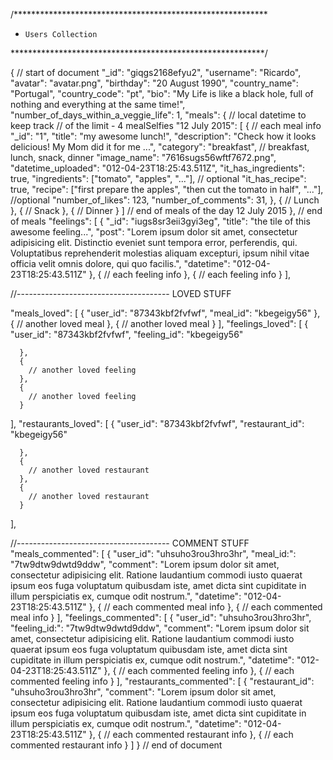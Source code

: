 /**********************************************************
*     Users Collection
**********************************************************/

{ // start of document
  "_id": "giqgs2168efyu2",
  "username": "Ricardo",
  "avatar": "avatar.png",
  "birthday": "20 August 1990",
  "country_name": "Portugal",
  "country_code": "pt",
  "bio": "My Life is like a black hole, full of nothing and everything at the same time!",
  "number_of_days_within_a_veggie_life": 1,
  "meals": {
     // local datetime to keep track
     // of the limit - 4 mealSelfies
     "12 July 2015": [
         {
            // each meal info
            "_id": "1",
            "title": "my awesome lunch!",
            "description": "Check how it looks delicious! My Mom did it for me ...",
            "category": "breakfast", // breakfast, lunch, snack, dinner
            "image_name": "7616sugs56wftf7672.png",
            "datetime_uploaded": "012-04-23T18:25:43.511Z",
            "it_has_ingredients": true,
            "ingredients": ["tomato", "apples", "..."], // optional
            "it_has_recipe": true,
            "recipe": ["first prepare the apples", "then cut the tomato in half", "..."], //optional
            "number_of_likes": 123,
            "number_of_comments": 31,
          },
          {
            // Lunch
          },
          {
            // Snack
          },
          {
            // Dinner
          }
      ] // end of meals of the day 12 July 2015
  }, // end of meals
  "feelings": [
      {
        "_id": "iugs8sr3eii3gyi3eg",
        "title": "the tile of this awesome feeling...",
        "post": "Lorem ipsum dolor sit amet, consectetur adipisicing elit. Distinctio eveniet sunt tempora error, perferendis, qui. Voluptatibus reprehenderit molestias aliquam excepturi, ipsum nihil vitae officia velit omnis dolore, qui quo facilis.",
        "datetime": "012-04-23T18:25:43.511Z"
      },
      {
        // each feeling info
      },
      {
        // each feeling info
      }
  ],

  //-------------------------------------- LOVED STUFF

  "meals_loved": [
      {
        "user_id": "87343kbf2fvfwf",
        "meal_id": "kbegeigy56"
      },
      {
        // another loved meal
      },
      {
        // another loved meal
      }
  ],
  "feelings_loved": [
      {
        "user_id": "87343kbf2fvfwf",
        "feeling_id": "kbegeigy56"

      },
      {
        // another loved feeling
      },
      {
        // another loved feeling
      }
  ],
  "restaurants_loved": [
      {
        "user_id": "87343kbf2fvfwf",
        "restaurant_id": "kbegeigy56"

      },
      {
        // another loved restaurant
      },
      {
        // another loved restaurant
      }
  ],

  //-------------------------------------- COMMENT STUFF
  "meals_commented": [
      {
        "user_id": "uhsuho3rou3hro3hr",
        "meal_id:": "7tw9dtw9dwtd9ddw",
        "comment": "Lorem ipsum dolor sit amet, consectetur adipisicing elit. Ratione laudantium commodi iusto quaerat ipsum eos fuga voluptatum quibusdam iste, amet dicta sint cupiditate in illum perspiciatis ex, cumque odit nostrum.",
        "datetime": "012-04-23T18:25:43.511Z"
      },
      {
        // each commented meal info
      },
      {
        // each commented meal info
      }
  ],
  "feelings_commented": [
      {
        "user_id": "uhsuho3rou3hro3hr",
        "feeling_id:": "7tw9dtw9dwtd9ddw",
        "comment": "Lorem ipsum dolor sit amet, consectetur adipisicing elit. Ratione laudantium commodi iusto quaerat ipsum eos fuga voluptatum quibusdam iste, amet dicta sint cupiditate in illum perspiciatis ex, cumque odit nostrum.",
        "datetime": "012-04-23T18:25:43.511Z"
      },
      {
        // each commented feeling info
      },
      {
        // each commented feeling info
      }
  ],
  "restaurants_commented": [
      {
        "restaurant_id": "uhsuho3rou3hro3hr",
        "comment": "Lorem ipsum dolor sit amet, consectetur adipisicing elit. Ratione laudantium commodi iusto quaerat ipsum eos fuga voluptatum quibusdam iste, amet dicta sint cupiditate in illum perspiciatis ex, cumque odit nostrum.",
        "datetime": "012-04-23T18:25:43.511Z"
      },
      {
        // each commented restaurant info
      },
      {
        // each commented restaurant info
      }
  ]
} // end of document

